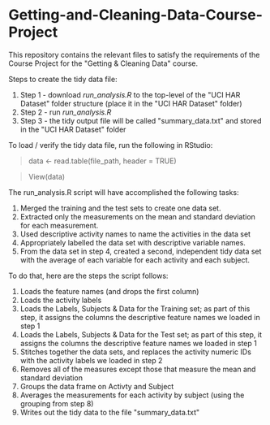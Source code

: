 # Getting-and-Cleaning-Data-Course-Project
This repository contains the relevant files to satisfy the requirements of the Course Project for the "Getting &amp; Cleaning Data" course.

Steps to create the tidy data file:

1. Step 1 - download *run_analysis.R* to the top-level of the "UCI HAR Dataset" folder structure (place it in the "UCI HAR Dataset" folder)
2. Step 2 - run *run_analysis.R*
3. Step 3 - the tidy output file will be called "summary_data.txt" and stored in the "UCI HAR Dataset" folder

To load / verify the tidy data file, run the following in RStudio:

> data <- read.table(file_path, header = TRUE)

> View(data)

The run_analysis.R script will have accomplished the following tasks:

1. Merged the training and the test sets to create one data set.
2. Extracted only the measurements on the mean and standard deviation for each measurement.
3. Used descriptive activity names to name the activities in the data set
4. Appropriately labelled the data set with descriptive variable names.
5. From the data set in step 4, created a second, independent tidy data set with the average of each variable for each activity and each subject.
 
To do that, here are the steps the script follows:

1. Loads the feature names (and drops the first column)
2. Loads the activity labels
3. Loads the Labels, Subjects & Data for the Training set; as part of this step, it assigns the columns the descriptive feature names we loaded in step 1 
4. Loads the Labels, Subjects & Data for the Test set; as part of this step, it assigns the columns the descriptive feature names we loaded in step 1
5. Stitches together the data sets, and replaces the activity numeric IDs with the activity labels we loaded in step 2
6. Removes all of the measures except those that measure the mean and standard deviation
7. Groups the data frame on Activty and Subject
8. Averages the measurements for each activity by subject (using the grouping from step 8)
9. Writes out the tidy data to the file "summary_data.txt"

